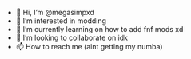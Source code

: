 - 👋 Hi, I’m @megasimpxd
- 👀 I’m interested in modding
- 🌱 I’m currently learning on how to add fnf mods xd
- 💞️ I’m looking to collaborate on idk
- 📫 How to reach me (aint getting my numba)

<!---
megasimpxd/megasimpxd is a ✨ special ✨ repository because its `README.md` (this file) appears on your GitHub profile.
You can click the Preview link to take a look at your changes.
--->
